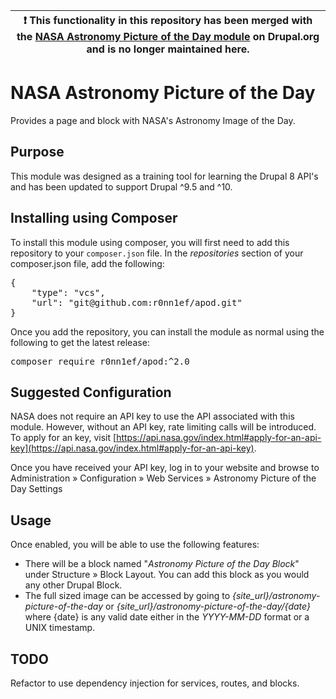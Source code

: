 | :exclamation:  This functionality in this repository has been merged with the  [NASA Astronomy Picture of the Day module](https://www.drupal.org/project/nasa_apod) on Drupal.org and is no longer maintained here. |
|---------------------------------------------------------------------------------------------------------------------------------------------------------------------------------------------------------------------|
# NASA Astronomy Picture of the Day

Provides a page and block with NASA's Astronomy Image of the Day.

## Purpose

This module was designed as a training tool for learning the Drupal 8 API's
and has been updated to support Drupal ^9.5 and ^10.

## Installing using Composer

To install this module using composer, you will first need to add this repository to your <code>composer.json</code>
file. In the _repositories_ section of your composer.json file, add the following:

<pre>
{
    "type": "vcs",
    "url": "git@github.com:r0nn1ef/apod.git"
}
</pre>

Once you add the repository, you can install the module as normal using the following to get the latest release:

<pre>
composer require r0nn1ef/apod:^2.0
</pre>

## Suggested Configuration

NASA does not require an API key to use the API associated with this module.
However, without an API key, rate limiting calls will be introduced. To apply
for an key, visit [https://api.nasa.gov/index.html#apply-for-an-api-key](https://api.nasa.gov/index.html#apply-for-an-api-key).

Once you have received your API key, log in to your website and browse to 
Administration &raquo; Configuration &raquo; Web Services &raquo; Astronomy Picture of the Day Settings

## Usage

Once enabled, you will be able to use the following features:

* There will be a block named &quot;_Astronomy Picture of the Day Block_&quot; 
under Structure &raquo; Block Layout. You can add this block as you would any 
other Drupal Block.
* The full sized image can be accessed by going to _{site_url}/astronomy-picture-of-the-day_ or 
_{site_url}/astronomy-picture-of-the-day/{date}_ where {date} is any valid date either in the 
_YYYY-MM-DD_ format or a UNIX timestamp.

## TODO

Refactor to use dependency injection for services, routes, and blocks.